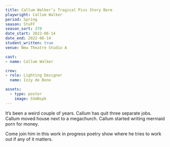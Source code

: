 ```yaml
---
title: Callum Walker’s Tragical Piss Story Bore
playwright: Callum Walker
period: Spring
season: StuFF
season_sort: 370
date_start: 2022-06-14
date_end: 2022-06-14
student_written: true 
venue: New Theatre Studio A

cast: 
- name: Callum Walker

crew:
- role: Lighting Designer
  name: Izzy de Bono

assets:
  - type: poster
    image: SSmNspk
---
```


It’s been a weird couple of years. Callum has quit three separate jobs. Callum moved house next to a megachurch. Callum started writing mermaid porn for money. 

Come join him in this work in progress poetry show where he tries to work out if any of it matters.
